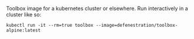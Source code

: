 Toolbox image for a kubernetes cluster or elsewhere.  Run interactively in a cluster like so: 

`kubectl run -it --rm=true toolbox --image=defenestration/toolbox-alpine:latest`
